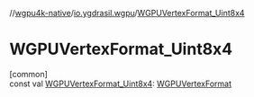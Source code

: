 //[wgpu4k-native](../../index.md)/[io.ygdrasil.wgpu](index.md)/[WGPUVertexFormat_Uint8x4](-w-g-p-u-vertex-format_-uint8x4.md)

# WGPUVertexFormat_Uint8x4

[common]\
const val [WGPUVertexFormat_Uint8x4](-w-g-p-u-vertex-format_-uint8x4.md): [WGPUVertexFormat](-w-g-p-u-vertex-format/index.md)